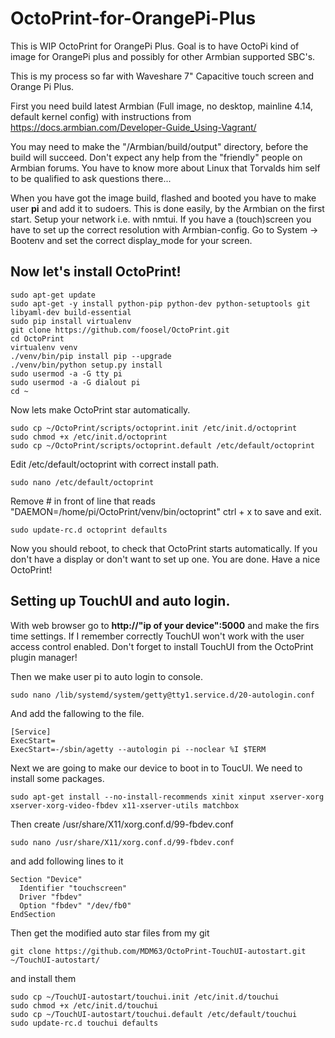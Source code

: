 # OctoPrint-for-OrangePi-Plus
This is WIP OctoPrint for OrangePi Plus. Goal is to have OctoPi kind of image for OrangePi plus and possibly for other Armbian supported SBC's.

This is my process so far with Waveshare 7" Capacitive touch screen and Orange Pi Plus.

First you need build latest Armbian (Full image, no desktop, mainline 4.14, default kernel config) with instructions from https://docs.armbian.com/Developer-Guide_Using-Vagrant/

You may need to make the "/Armbian/build/output" directory, before the build will succeed. Don't expect any help from the "friendly" people on Armbian forums. You have to know more about Linux that Torvalds him self to be qualified to ask questions there...

When you have got the image build, flashed and booted you have to make user **pi** and add it to sudoers. This is done easily, by the Armbian on the first start. Setup your network i.e. with nmtui. If you have a (touch)screen you have to set up the correct resolution with Armbian-config. Go to System -> Bootenv and set the correct display_mode for your screen.

## Now let's install OctoPrint!
```
sudo apt-get update
sudo apt-get -y install python-pip python-dev python-setuptools git libyaml-dev build-essential
sudo pip install virtualenv
git clone https://github.com/foosel/OctoPrint.git
cd OctoPrint
virtualenv venv
./venv/bin/pip install pip --upgrade
./venv/bin/python setup.py install
sudo usermod -a -G tty pi
sudo usermod -a -G dialout pi
cd ~
```
Now lets make OctoPrint star automatically.
```
sudo cp ~/OctoPrint/scripts/octoprint.init /etc/init.d/octoprint
sudo chmod +x /etc/init.d/octoprint
sudo cp ~/OctoPrint/scripts/octoprint.default /etc/default/octoprint
```
Edit /etc/default/octoprint with correct install path.
```
sudo nano /etc/default/octoprint
```
Remove # in front of line that reads "DAEMON=/home/pi/OctoPrint/venv/bin/octoprint"
ctrl + x to save and exit.
```
sudo update-rc.d octoprint defaults
```

Now you should reboot, to check that OctoPrint starts automatically. 
If you don't have a display or don't want to set up one. You are done. Have a nice OctoPrint!



## Setting up TouchUI and auto login.

With web browser go to **http://"ip of your device":5000**
and make the firs time settings. If I remember correctly TouchUI won't work with the user access control enabled.
Don't forget to install TouchUI from the OctoPrint plugin manager!

Then we make user pi to auto login to console.
```
sudo nano /lib/systemd/system/getty@tty1.service.d/20-autologin.conf
```
And add the fallowing to the file.
```
[Service]
ExecStart=
ExecStart=-/sbin/agetty --autologin pi --noclear %I $TERM
```

Next we are going to make our device to boot in to ToucUI. 
We need to install some packages.
```
sudo apt-get install --no-install-recommends xinit xinput xserver-xorg xserver-xorg-video-fbdev x11-xserver-utils matchbox 
```

Then create /usr/share/X11/xorg.conf.d/99-fbdev.conf
```
sudo nano /usr/share/X11/xorg.conf.d/99-fbdev.conf
```
and add following lines to it
```
Section "Device"
  Identifier "touchscreen"
  Driver "fbdev"
  Option "fbdev" "/dev/fb0"
EndSection
```

Then get the modified auto star files from my git
```
git clone https://github.com/MDM63/OctoPrint-TouchUI-autostart.git ~/TouchUI-autostart/
```
and install them
```
sudo cp ~/TouchUI-autostart/touchui.init /etc/init.d/touchui
sudo chmod +x /etc/init.d/touchui
sudo cp ~/TouchUI-autostart/touchui.default /etc/default/touchui
sudo update-rc.d touchui defaults

```
